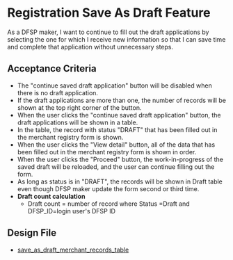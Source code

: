 # Registration Save As Draft Feature

As a DFSP maker, I want to continue to fill out the draft applications by selecting the one for which I receive new information so that I can save time and complete that application without unnecessary steps.

## Acceptance Criteria

* The "continue saved draft application" button will be disabled when there is no draft application.
* If the draft applications are more than one, the number of records will be shown at the top right corner of the button.
* When the user clicks the "continue saved draft application" button, the draft applications will be shown in a table.
* In the table, the record with status "DRAFT" that has been filled out in the merchant registry form is shown.
* When the user clicks the "View detail" button, all of the data that has been filled out in the merchant registry form is shown in order.
* When the user clicks the "Proceed" button, the work-in-progress of the saved draft will be reloaded, and the user can continue filling out the form.
* As long as status is in "DRAFT", the records will be shown in Draft table even though DFSP maker update the form second or third time.
* __Draft count calculation__
  * Draft count = number of record where Status =Draft and DFSP_ID=login user's DFSP ID

## Design File

* [save_as_draft_merchant_records_table](https://www.figma.com/proto/sEFusJJ4pQedgXvfRixE7b/Merchant-Registry-Prototype?page-id=1435%3A7881&type=design&node-id=1865-10059&viewport=417%2C2269%2C0.3&t=JLfMpLlDsQxIs2Um-1&scaling=scale-down&starting-point-node-id=1865%3A10059&show-proto-sidebar=1)